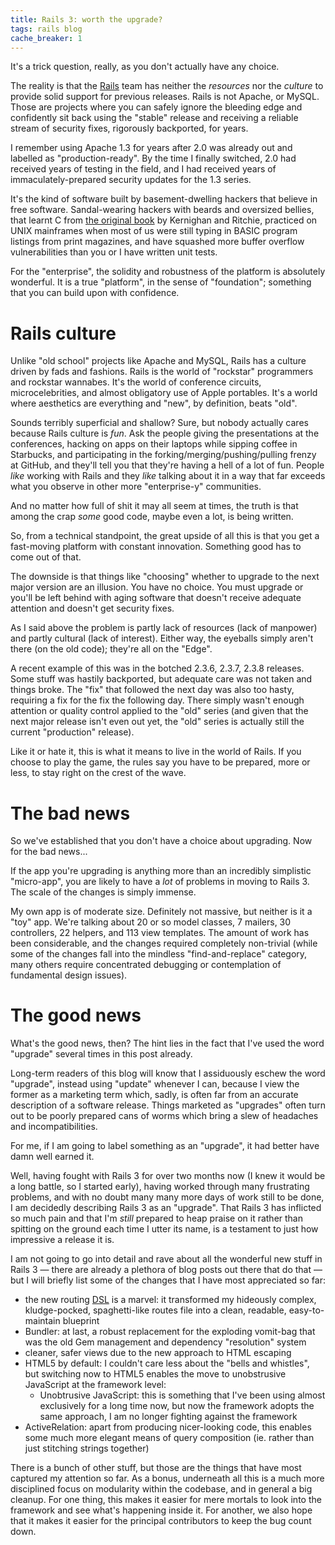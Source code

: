 ```yaml
---
title: Rails 3: worth the upgrade?
tags: rails blog
cache_breaker: 1
---
```


It's a trick question, really, as you don't actually have any choice.

The reality is that the [Rails](/wiki/Rails) team has neither the *resources* nor the *culture* to provide solid support for previous releases. Rails is not Apache, or MySQL. Those are projects where you can safely ignore the bleeding edge and confidently sit back using the "stable" release and receiving a reliable stream of security fixes, rigorously backported, for years.

I remember using Apache 1.3 for years after 2.0 was already out and labelled as "production-ready". By the time I finally switched, 2.0 had received years of testing in the field, and I had received years of immaculately-prepared security updates for the 1.3 series.

It's the kind of software built by basement-dwelling hackers that believe in free software. Sandal-wearing hackers with beards and oversized bellies, that learnt C from [the original book](http://en.wikipedia.org/wiki/The_C_Programming_Language_%28book%29) by Kernighan and Ritchie, practiced on UNIX mainframes when most of us were still typing in BASIC program listings from print magazines, and have squashed more buffer overflow vulnerabilities than you or I have written unit tests.

For the "enterprise", the solidity and robustness of the platform is absolutely wonderful. It is a true "platform", in the sense of "foundation"; something that you can build upon with confidence.

# Rails culture

Unlike "old school" projects like Apache and MySQL, Rails has a culture driven by fads and fashions. Rails is the world of "rockstar" programmers and rockstar wannabes. It's the world of conference circuits, microcelebrities, and almost obligatory use of Apple portables. It's a world where aesthetics are everything and "new", by definition, beats "old".

Sounds terribly superficial and shallow? Sure, but nobody actually cares because Rails culture is *fun*. Ask the people giving the presentations at the conferences, hacking on apps on their laptops while sipping coffee in Starbucks, and participating in the forking/merging/pushing/pulling frenzy at GitHub, and they'll tell you that they're having a hell of a lot of fun. People *like* working with Rails and they *like* talking about it in a way that far exceeds what you observe in other more "enterprise-y" communities.

And no matter how full of shit it may all seem at times, the truth is that among the crap *some* good code, maybe even a lot, is being written.

So, from a technical standpoint, the great upside of all this is that you get a fast-moving platform with constant innovation. Something good has to come out of that.

The downside is that things like "choosing" whether to upgrade to the next major version are an illusion. You have no choice. You must upgrade or you'll be left behind with aging software that doesn't receive adequate attention and doesn't get security fixes.

As I said above the problem is partly lack of resources (lack of manpower) and partly cultural (lack of interest). Either way, the eyeballs simply aren't there (on the old code); they're all on the "Edge".

A recent example of this was in the botched 2.3.6, 2.3.7, 2.3.8 releases. Some stuff was hastily backported, but adequate care was not taken and things broke. The "fix" that followed the next day was also too hasty, requiring a fix for the fix the following day. There simply wasn't enough attention or quality control applied to the "old" series (and given that the next major release isn't even out yet, the "old" series is actually still the current "production" release).

Like it or hate it, this is what it means to live in the world of Rails. If you choose to play the game, the rules say you have to be prepared, more or less, to stay right on the crest of the wave.

# The bad news

So we've established that you don't have a choice about upgrading. Now for the bad news...

If the app you're upgrading is anything more than an incredibly simplistic "micro-app", you are likely to have a *lot* of problems in moving to Rails 3. The scale of the changes is simply immense.

My own app is of moderate size. Definitely not massive, but neither is it a "toy" app. We're talking about 20 or so model classes, 7 mailers, 30 controllers, 22 helpers, and 113 view templates. The amount of work has been considerable, and the changes required completely non-trivial (while some of the changes fall into the mindless "find-and-replace" category, many others require concentrated debugging or contemplation of fundamental design issues).

# The good news

What's the good news, then? The hint lies in the fact that I've used the word "upgrade" several times in this post already.

Long-term readers of this blog will know that I assiduously eschew the word "upgrade", instead using "update" whenever I can, because I view the former as a marketing term which, sadly, is often far from an accurate description of a software release. Things marketed as "upgrades" often turn out to be poorly prepared cans of worms which bring a slew of headaches and incompatibilities.

For me, if I am going to label something as an "upgrade", it had better have damn well earned it.

Well, having fought with Rails 3 for over two months now (I knew it would be a long battle, so I started early), having worked through many frustrating problems, and with no doubt many many more days of work still to be done, I am decidedly describing Rails 3 as an "upgrade". That Rails 3 has inflicted so much pain and that I'm *still* prepared to heap praise on it rather than spitting on the ground each time I utter its name, is a testament to just how impressive a release it is.

I am not going to go into detail and rave about all the wonderful new stuff in Rails 3 — there are already a plethora of blog posts out there that do that — but I will briefly list some of the changes that I have most appreciated so far:

-   the new routing [DSL](/wiki/DSL) is a marvel: it transformed my hideously complex, kludge-pocked, spaghetti-like routes file into a clean, readable, easy-to-maintain blueprint
-   Bundler: at last, a robust replacement for the exploding vomit-bag that was the old Gem management and dependency "resolution" system
-   cleaner, safer views due to the new approach to HTML escaping
-   HTML5 by default: I couldn't care less about the "bells and whistles", but switching now to HTML5 enables the move to unobstrusive JavaScript at the framework level:
    -   Unobtrusive JavaScript: this is something that I've been using almost exclusively for a long time now, but now the framework adopts the same approach, I am no longer fighting against the framework
-   ActiveRelation: apart from producing nicer-looking code, this enables some much more elegant means of query composition (ie. rather than just stitching strings together)

There is a bunch of other stuff, but those are the things that have most captured my attention so far. As a bonus, underneath all this is a much more disciplined focus on modularity within the codebase, and in general a big cleanup. For one thing, this makes it easier for mere mortals to look into the framework and see what's happening inside it. For another, we also hope that it makes it easier for the principal contributors to keep the bug count down.
